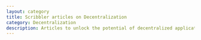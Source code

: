 ```yaml
---
layout: category
title: Scribbler articles on Decentralization
category: Decentralization
description: Articles to unlock the potential of decentralized applications and blockchain technology with JavaScript.
---
```

